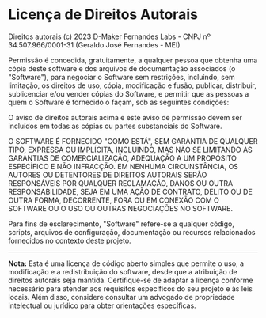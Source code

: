 # Licença de Direitos Autorais

Direitos autorais (c) 2023 D-Maker Fernandes Labs - CNPJ nº 34.507.966/0001-31 (Geraldo José Fernandes - MEI)

Permissão é concedida, gratuitamente, a qualquer pessoa que obtenha uma cópia deste software e dos arquivos de documentação associados (o "Software"), para negociar o Software sem restrições, incluindo, sem limitação, os direitos de uso, cópia, modificação e fusão, publicar, distribuir, sublicenciar e/ou vender cópias do Software, e permitir que as pessoas a quem o Software é fornecido o façam, sob as seguintes condições:

O aviso de direitos autorais acima e este aviso de permissão devem ser incluídos em todas as cópias ou partes substanciais do Software.

O SOFTWARE É FORNECIDO "COMO ESTÁ", SEM GARANTIA DE QUALQUER TIPO, EXPRESSA OU IMPLÍCITA, INCLUINDO, MAS NÃO SE LIMITANDO ÀS GARANTIAS DE COMERCIALIZAÇÃO, ADEQUAÇÃO A UM PROPÓSITO ESPECÍFICO E NÃO INFRACÇÃO. EM NENHUMA CIRCUNSTÂNCIA, OS AUTORES OU DETENTORES DE DIREITOS AUTORAIS SERÃO RESPONSÁVEIS POR QUALQUER RECLAMAÇÃO, DANOS OU OUTRA RESPONSABILIDADE, SEJA EM UMA AÇÃO DE CONTRATO, DELITO OU DE OUTRA FORMA, DECORRENTE, FORA OU EM CONEXÃO COM O SOFTWARE OU O USO OU OUTRAS NEGOCIAÇÕES NO SOFTWARE.

Para fins de esclarecimento, "Software" refere-se a qualquer código, scripts, arquivos de configuração, documentação ou recursos relacionados fornecidos no contexto deste projeto.

---

**Nota:** Esta é uma licença de código aberto simples que permite o uso, a modificação e a redistribuição do software, desde que a atribuição de direitos autorais seja mantida. Certifique-se de adaptar a licença conforme necessário para atender aos requisitos específicos do seu projeto e às leis locais. Além disso, considere consultar um advogado de propriedade intelectual ou jurídico para obter orientações específicas.
